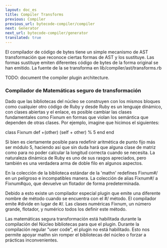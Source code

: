 ```yaml
---
layout: doc_es
title: Compiler Transforms
previous: Compiler
previous_url: bytecode-compiler/compiler
next: Generator
next_url: bytecode-compiler/generator
translated: true
---
```


El compilador de código de bytes tiene un simple mecanismo de AST
transformación que reconoce ciertas formas de AST y los sustituye. Las formas
sustituye emiten diferentes código de bytes de la forma original se han
emitido. La fuente de la se transforma en lib/compiler/ast/transforms.rb


TODO: document the compiler plugin architecture.


### Compilador de Matemáticas seguro de transformación

Dado que las bibliotecas del núcleo se construyen con los mismos bloques como
cualquier otro código de Ruby y desde Ruby es un lenguaje dinámico, con clases
abiertas y el enlace, es posible cambiar las clases fundamentales como Fixnum
en formas que violan los semántica que dependen de otras clases. Por ejemplo,
imagine que hicimos el siguientes:


  class Fixnum
    def +(other)
      (self + other) % 5
    end
  end

Si bien es ciertamente posible para redefinir aritmética de punto fijo más ser
módulo 5, haciendo así que sin duda hará que alguna clase de matriz como para
no poder calcular la longitud correcta cuando se necesita. La naturaleza
dinámica de Ruby es uno de sus rasgos apreciados, pero también es una
verdadera arma de doble filo en algunos aspectos.

En la colección de la biblioteca estándar de la 'mathn' redefines Fixnum#/ en
un peligroso e incompatibles manera. La colección de alias Fixnum#/ a
Fixnum#quo, que devuelve un flotador de forma predeterminada.

Debido a esto existe un compilador especial plugin que emite una diferente
nombre de método cuando se encuentra con el #/ método. El compilador emite
#divide en lugar de #/. Las clases numéricas Fixnum, un número grande,
flotador, y numérico todos los definir este método.

Las matemáticas segura transformación está habilitada durante la compilación
del Núcleo bibliotecas para que el plugin. Durante la compilación regular
"user code", el plugin no está habilitado. Esto nos permite apoyar mathn sin
romper el bibliotecas del núcleo o forzar a prácticas inconvenientes.
